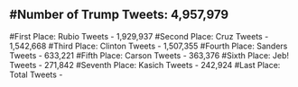 #Number of Trump Tweets: 4,957,979
---
#First Place: Rubio Tweets - 1,929,937
#Second Place: Cruz Tweets - 1,542,668
#Third Place: Clinton Tweets - 1,507,355
#Fourth Place: Sanders Tweets - 633,221
#Fifth Place: Carson Tweets - 363,376
#Sixth Place: Jeb! Tweets - 271,842
#Seventh Place: Kasich Tweets - 242,924
#Last Place: Total Tweets -  
